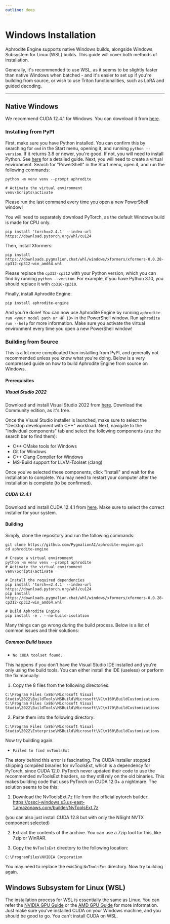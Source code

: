 ```yaml
---
outline: deep
---
```


# Windows Installation

Aphrodite Engine supports native Windows builds, alongside Windows Subsystem for Linux (WSL) builds. This guide will cover both methods of installation.


Generally, it's recommended to use WSL, as it seems to be slightly faster than native Windows when batched - and it's easier to set up if you're building from source, or wish to use Triton functionalities, such as LoRA and guided decoding.
***
## Native Windows

We recommend CUDA 12.4.1 for Windows. You can download it from [here](https://developer.nvidia.com/cuda-12-4-1-download-archive).

### Installing from PyPI

First, make sure you have Python installed. You can confirm this by searching for `cmd` in the Start menu, opening it, and running `python --version`. If it returns 3.8 or newer, you're good. If not, you will need to install Python. See [here](https://phoenixnap.com/kb/how-to-install-python-3-windows) for a detailed guide. Next, you will need to create a virtual environment. Search for "PowerShell" in the Start menu, open it, and run the following commands:

```console
python -m venv venv --prompt aphrodite

# Activate the virtual environment
venv\Scripts\activate
```

Please run the last command every time you open a new PowerShell window!

You will need to separately download PyTorch, as the default Windows build is made for CPU only.

```console
pip install 'torch==2.4.1' --index-url https://download.pytorch.org/whl/cu124
```

Then, install Xformers:

```console
pip install https://downloads.pygmalion.chat/whl/windows/xformers/xformers-0.0.28-cp312-cp312-win_amd64.whl
```

Please replace the `cp312-cp312` with your Python version, which you can find by running `python --version`. For example, if you have Python 3.10, you should replace it with `cp310-cp310`.

Finally, install Aphrodite Engine:

```console
pip install aphrodite-engine
```

And you're done! You can now use Aphrodite Engine by running `aphrodite run <your model path or HF ID>` in the PowerShell window. Run `aphrodite run --help` for more information. Make sure you activate the virtual environment every time you open a new PowerShell window!

### Building from Source

This is a lot more complicated than installing from PyPI, and generally not recommended unless you know what you're doing. Below is a very compressed guide on how to build Aphrodite Engine from source on Windows.

#### Prerequisites

##### Visual Studio 2022
Download and install Visual Studio 2022 from [here](https://visualstudio.microsoft.com/downloads/). Download the Community edition, as it's free.

Once the Visual Studio installer is launched, make sure to select the "Desktop development with C++" workload. Next, navigate to the "Individual components" tab and select the following components (use the search bar to find them):

- C++ CMake tools for Windows
- Git for Windows
- C++ Clang Compiler for Windows
- MS-Build support for LLVM-Toolset (clang)

Once you've selected these components, click "Install" and wait for the installation to complete. You may need to restart your computer after the installation is complete (to be confirmed).

##### CUDA 12.4.1
Download and install CUDA 12.4.1 from [here](https://developer.nvidia.com/cuda-12-4-1-download-archive). Make sure to select the correct installer for your system.

#### Building

Simply, clone the repository and run the following commands:

```console
git clone https://github.com/PygmalionAI/aphrodite-engine.git
cd aphrodite-engine

# Create a virtual environment
python -m venv venv --prompt aphrodite
# Activate the virtual environment
venv\Scripts\activate

# Install the required dependencies
pip install 'torch==2.4.1' --index-url https://download.pytorch.org/whl/cu124
pip install https://downloads.pygmalion.chat/whl/windows/xformers/xformers-0.0.28-cp312-cp312-win_amd64.whl

# Build Aphrodite Engine
pip install -e . --no-build-isolation
```

Many things can go wrong during the build process. Below is a list of common issues and their solutions:

##### Common Build Issues

- `No CUDA toolset found.`

This happens if you don't have the Visual Studio IDE installed and you're only using the build tools. You can either install the IDE (useless) or perform the fix manually:

1. Copy the 8 files from the following directories:

```
C:\Program Files (x86)\Microsoft Visual Studio\2022\BuildTools\MSBuild\Microsoft\VC\v160\BuildCustomizations
C:\Program Files (x86)\Microsoft Visual Studio\2022\BuildTools\MSBuild\Microsoft\VC\v170\BuildCustomizations
```

2. Paste them into the following directory:

```
C:\Program Files (x86)\Microsoft Visual Studio\2022\Enterprise\MSBuild\Microsoft\VC\v160\BuildCustomizations
```

Now try building again.

- `Failed to find nvToolsExt`

The story behind this error is fascinating. The CUDA installer stopped shipping compiled binaries for nvToolsExt, which is a dependency for PyTorch, since CUDA 12.0. PyTorch never updated their code to use the recommended nvToolsExt headers, so they still rely on the old binaries. This makes building code that uses PyTorch on CUDA 12.0+ a nightmare. The solution seems to be this:

1. Download the NvToolsExt.7z file from the official pytorch builder: https://ossci-windows.s3.us-east-1.amazonaws.com/builder/NvToolsExt.7z

(you can also just install CUDA 12.8 but with only the NSight NVTX component selected)

2. Extract the contents of the archive. You can use a 7zip tool for this, like 7zip or WinRAR.

3. Copy the `NvToolsExt` directory to the following location:

```
C:\ProgramFiles\NVIDIA Corporation
```

You may need to replace the existing `NvToolsExt` directory. Now try building again.


## Windows Subsystem for Linux (WSL)

The installation process for WSL is essentially the same as Linux. You can refer the [NVIDIA GPU Guide](/pages/installation/installation) or the [AMD GPU Guide](/pages/installation/installation-rocm) for more information. Just make sure you've installed CUDA on your Windows machine, and you should be good to go. You can't install CUDA on WSL.
